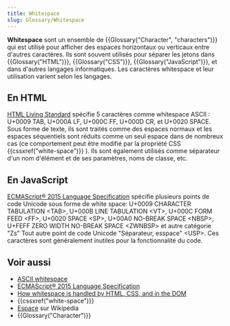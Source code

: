 ```yaml
---
title: Whitespace
slug: Glossary/Whitespace
---
```


**Whitespace** sont un ensemble de {{Glossary("Character", "characters")}} qui est utilisé pour afficher des espaces horizontaux ou verticaux entre d'autres caractères. Ils sont souvent utilisés pour séparer les jetons dans {{Glossary("HTML")}}, {{Glossary("CSS")}}, {{Glossary("JavaScript")}}, et dans d'autres langages informatiques. Les caractères whitespace et leur utilisation varient selon les langages.

## En HTML

[HTML Living Standard](https://html.spec.whatwg.org/) spécifie 5 caractères comme whitespace ASCII : U+0009 TAB, U+000A LF, U+000C FF, U+000D CR, et U+0020 SPACE. Sous forme de texte, ils sont traités comme des espaces normaux et les espaces séquentiels sont réduits comme un seul espace dans de nombreux cas (ce comportement peut être modifié par la propriété CSS {{cssxref("white-space")}} ). Ils sont également utilisés comme séparateur d'un nom d'élément et de ses paramètres, noms de classe, etc.

## En JavaScript

[ECMAScript® 2015 Language Specification](https://www.ecma-international.org/ecma-262/6.0/#sec-white-space) spécifie plusieurs points de code Unicode sous forme de white space: U+0009 CHARACTER TABULATION \<TAB>, U+000B LINE TABULATION \<VT>, U+000C FORM FEED \<FF>, U+0020 SPACE \<SP>, U+00A0 NO-BREAK SPACE \<NBSP>, U+FEFF ZERO WIDTH NO-BREAK SPACE \<ZWNBSP> et autre catégorie "Zs" Tout autre point de code Unicode "Séparateur, esspace" \<USP>. Ces caractères sont généralement inutiles pour la fonctionnalité du code.

## Voir aussi

- [ASCII whitespace](https://infra.spec.whatwg.org/#ascii-whitespace)
- [ECMAScript® 2015 Language Specification](https://www.ecma-international.org/ecma-262/6.0/#sec-white-space)
- [How whitespace is handled by HTML, CSS, and in the DOM](/fr/docs/Web/API/Document_Object_Model/Whitespace)
- {{cssxref("white-space")}}
- [Espace](<https://fr.wikipedia.org/wiki/Espace_(typographie)>) sur Wikipédia
- {{Glossary("Character")}}
